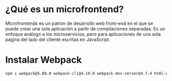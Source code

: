 # ¿Qué es un microfrontend?

Microfrontends es un patrón de desarrollo web front-end en el que se puede crear una sola aplicación a partir de compilaciones separadas.​ Es un enfoque análogo a los microservicios, pero para aplicaciones de una sola página del lado del cliente escritas en JavaScript.


# Instalar Webpack

```bash
npm i webpack@5.88.0 webpack-cli@4.10.0 webpack-dev-server@4.7.4 html-webpack-plugin@5.5.0 nodemon --save-exact
```
